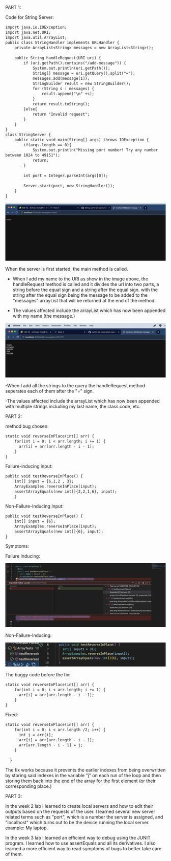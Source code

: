 PART 1:


Code for String Server:


```
import java.io.IOException;
import java.net.URI;
import java.util.ArrayList;
public class StringHandler implements URLHandler {
    private ArrayList<String> messages = new ArrayList<String>();
    
    public String handleRequest(URI uri) {
        if (uri.getPath().contains("/add-message")) {
            System.out.println(uri.getPath());
            String[] message = uri.getQuery().split("=");
            messages.add(message[1]);
            StringBuilder result = new StringBuilder();
            for (String s : messages) {
                result.append("\n" +s);
            }
            return result.toString();
        }else{
            return "Invalid request";
        }
    }
}
class StringServer {
    public static void main(String[] args) throws IOException {
        if(args.length == 0){
            System.out.println("Missing port number! Try any number between 1024 to 49151");
            return;
        }

        int port = Integer.parseInt(args[0]);

        Server.start(port, new StringHandler());
    }
}
```


![SCREENSHOT](./screenshot1.png)




When the server is first started, the main method is called.

- When I add my name to the URI as show in the image above, the handleRequest method is called and it divides the url into two parts, a string before the equal sign and a string after the equal sign. with the string after the equal sign being the message to be added to the "messages" arrayList that will be returned at the end of the method.

- The values affected include the arrayList which has now been appended with my name (the message.)



![SCREENSHOT](./screenshot2.png)




-When I add all the strings to the query the handleRequest method seperates each of them after the "=" sign.

-The values affected include the arrayList which has now been appended with multiple strings including my last name, the class code, etc.





PART 2:


method bug chosen: 

```
static void reverseInPlace(int[] arr) {
    for(int i = 0; i < arr.length; i += 1) {
      arr[i] = arr[arr.length - i - 1];
    }
}
```



Failure-inducing input:


```
public void testReverseInPlace() {
    int[] input = {6,1,2 , 3};
    ArrayExamples.reverseInPlace(input);
    assertArrayEquals(new int[]{3,2,1,6}, input);
	}
```


Non-Failure-Inducing Input:


```
public void testReverseInPlace() {
    int[] input = {6};
    ArrayExamples.reverseInPlace(input);
    assertArrayEquals(new int[]{6}, input);
}
```


Symptoms:



Failure Inducing:






![SCREENSHOT](./screenshot3.png)






Non-Failure-Inducing:






![SCREENSHOT](./screenshot4.png)





The buggy code before the fix:



```
static void reverseInPlace(int[] arr) {
    for(int i = 0; i < arr.length; i += 1) {
      arr[i] = arr[arr.length - i - 1];
    }
}
```



Fixed:



```
static void reverseInPlace(int[] arr) {
    for(int i = 0; i < arr.length /2; i++) {
      int j = arr[i];
      arr[i] = arr[arr.length - i - 1];
      arr[arr.length - i - 1] = j;
    }
    
  }
```



The fix works because it prevents the earlier indexes from being overwritten by storing said indexes in the variable "j"  on each run of the loop and then storing them back into the end of the array for the first element (or their corresponding place.)



PART 3:



In the week 2 lab I learned to create local servers and how to edit their outputs based on the requests of the user. I learned several new server related terms such as "port", which is a number the server is assigned, and "localhost" which turns out to be the device running the local server. example: My laptop.



In the week 3 lab I learned an efficient way to debug using the JUNIT program. I learned how to use assertEquals and all its derivatives. I also learned a more efficient way to read symptoms of bugs to better take care of them.







